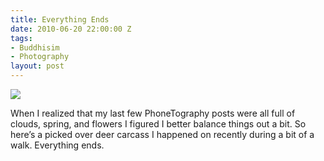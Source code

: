 ```yaml
---
title: Everything Ends
date: 2010-06-20 22:00:00 Z
tags:
- Buddhisim
- Photography
layout: post
---
```

<img src='/images/everythingends.jpg' >

<!--more-->

When I realized that my last few PhoneTography posts were all full of clouds, spring, and flowers I figured I better balance things out a bit. So here’s a picked over deer carcass I happened on recently during a bit of a walk. Everything ends.


